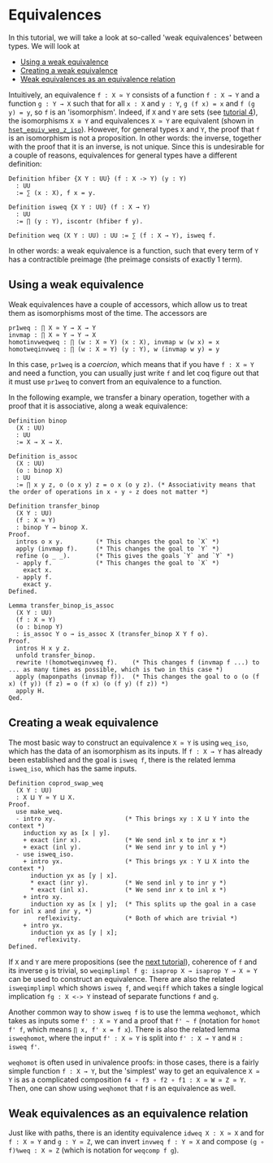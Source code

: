 # Equivalences

In this tutorial, we will take a look at so-called 'weak equivalences' between types. We will look at

- [Using a weak equivalence](#using-a-weak-equivalence)
- [Creating a weak equivalence](#creating-a-weak-equivalence)
- [Weak equivalences as an equivalence relation](#weak-equivalences-as-an-equivalence-relation)


Intuitively, an equivalence `f : X ≃ Y` consists of a function `f : X → Y` and a function `g : Y → X` such that for all `x : X` and `y : Y`, `g (f x) = x` and `f (g y) = y`, so `f` is an 'isomorphism'. Indeed, if `X` and `Y` are sets (see [tutorial 4](./t04-htypes.md)), the isomorphisms `X ≅ Y` and equivalences `X ≃ Y` are equivalent (shown in [`hset_equiv_weq_z_iso`](../../../UniMath/CategoryTheory/Categories/HSET/MonoEpiIso.v)). However, for general types `X` and `Y`, the proof that `f` is an isomorphism is not a proposition. In other words: the inverse, together with the proof that it is an inverse, is not unique. Since this is undesirable for a couple of reasons, equivalences for general types have a different definition:
```coq
Definition hfiber {X Y : UU} (f : X -> Y) (y : Y)
  : UU
  := ∑ (x : X), f x = y.

Definition isweq {X Y : UU} (f : X → Y)
  : UU
  := ∏ (y : Y), iscontr (hfiber f y).

Definition weq (X Y : UU) : UU := ∑ (f : X → Y), isweq f.
```
In other words: a weak equivalence is a function, such that every term of `Y` has a contractible preimage (the preimage consists of exactly 1 term).

## Using a weak equivalence

Weak equivalences have a couple of accessors, which allow us to treat them as isomorphisms most of the time. The accessors are
```coq
pr1weq : ∏ X ≃ Y → X → Y
invmap : ∏ X ≃ Y → Y → X
homotinvweqweq : ∏ (w : X ≃ Y) (x : X), invmap w (w x) = x
homotweqinvweq : ∏ (w : X ≃ Y) (y : Y), w (invmap w y) = y
```
In this case, `pr1weq` is a *coercion*, which means that if you have `f : X ≃ Y` and need a function, you can usually just write `f` and let coq figure out that it must use `pr1weq` to convert from an equivalence to a function.

In the following example, we transfer a binary operation, together with a proof that it is associative, along a weak equivalence:
```coq
Definition binop
  (X : UU)
  : UU
  := X → X → X.

Definition is_assoc
  (X : UU)
  (o : binop X)
  : UU
  := ∏ x y z, o (o x y) z = o x (o y z). (* Associativity means that the order of operations in x ∘ y ∘ z does not matter *)

Definition transfer_binop
  (X Y : UU)
  (f : X ≃ Y)
  : binop Y → binop X.
Proof.
  intros o x y.         (* This changes the goal to `X` *)
  apply (invmap f).     (* This changes the goal to `Y` *)
  refine (o _ _).       (* This gives the goals `Y` and `Y` *)
  - apply f.            (* This changes the goal to `X` *)
    exact x.
  - apply f.
    exact y.
Defined.

Lemma transfer_binop_is_assoc
  (X Y : UU)
  (f : X ≃ Y)
  (o : binop Y)
  : is_assoc Y o → is_assoc X (transfer_binop X Y f o).
Proof.
  intros H x y z.
  unfold transfer_binop.
  rewrite !(homotweqinvweq f).    (* This changes f (invmap f ...) to ... as many times as possible, which is two in this case *)
  apply (maponpaths (invmap f)).  (* This changes the goal to o (o (f x) (f y)) (f z) = o (f x) (o (f y) (f z)) *)
  apply H.
Qed.
```

## Creating a weak equivalence
The most basic way to construct an equivalence `X ≃ Y` is using `weq_iso`, which has the data of an isomorphism as its inputs. If `f : X → Y` has already been established and the goal is `isweq f`, there is the related lemma `isweq_iso`, which has the same inputs.
```coq
Definition coprod_swap_weq
  (X Y : UU)
  : X ⨿ Y ≃ Y ⨿ X.
Proof.
  use make_weq.
  - intro xy.                   (* This brings xy : X ⨿ Y into the context *)
    induction xy as [x | y].
    + exact (inr x).            (* We send inl x to inr x *)
    + exact (inl y).            (* We send inr y to inl y *)
  - use isweq_iso.
    + intro yx.                 (* This brings yx : Y ⨿ X into the context *)
      induction yx as [y | x].
      * exact (inr y).          (* We send inl y to inr y *)
      * exact (inl x).          (* We send inr x to inl x *)
    + intro xy.
      induction xy as [x | y];  (* This splits up the goal in a case for inl x and inr y, *)
        reflexivity.            (* Both of which are trivial *)
    + intro yx.
      induction yx as [y | x];
        reflexivity.
Defined.
```

If `X` and `Y` are mere propositions (see the [next tutorial](./t04-htypes)), coherence of `f` and its inverse `g` is trivial, so `weqimplimpl f g: isaprop X → isaprop Y → X ≃ Y` can be used to construct an equivalence. There are also the related `isweqimplimpl` which shows `isweq f`, and `weqiff` which takes a single logical implication `fg : X <-> Y` instead of separate functions `f` and `g`.

Another common way to show `isweq f` is to use the lemma `weqhomot`, which takes as inputs some `f' : X ≃ Y`  and a proof that `f' ~ f` (notation for `homot f' f`, which means `∏ x, f' x = f x`). There is also the related lemma `isweqhomot`, where the input `f' : X ≃ Y` is split into `f' : X → Y` and `H : isweq f'`.

`weqhomot` is often used in univalence proofs: in those cases, there is a fairly simple function `f : X → Y`, but the 'simplest' way to get an equivalence `X ≃ Y` is as a complicated composition `f4 ∘ f3 ∘ f2 ∘ f1 : X ≃ W ≃ Z ≃ Y`. Then, one can show using `weqhomot` that `f` is an equivalence as well.

## Weak equivalences as an equivalence relation
Just like with paths, there is an identity equivalence `idweq X : X ≃ X` and for `f : X ≃ Y` and `g : Y ≃ Z`, we can invert `invweq f : Y ≃ X` and compose `(g ∘ f)%weq : X ≃ Z` (which is notation for `weqcomp f g`).
